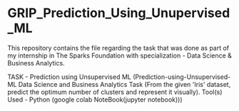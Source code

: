 # GRIP_Prediction_Using_Unupervised_ML
This repository contains the file regarding the task that was done as part of my internship in The Sparks Foundation with specialization - Data Science & Business Analytics.

TASK - Prediction using Unsupervised ML (Prediction-using-Unsupervised-ML Data Science and Business Analytics Task (From the given 'Iris' dataset, predict the optimum number of clusters and represent it visually). Tool(s) Used - Python (google colab NoteBook(jupyter notebook)))

